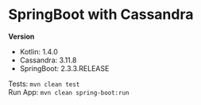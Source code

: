 # SpringBoot with Cassandra

**Version**
- Kotlin: 1.4.0
- Cassandra: 3.11.8
- SpringBoot: 2.3.3.RELEASE

Tests: `mvn clean test`<br>
Run App: `mvn clean spring-boot:run`
